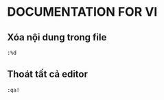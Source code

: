 # DOCUMENTATION FOR VI

## Xóa nội dung trong file

```bash
:%d
```

## Thoát tất cả editor

```bash
:qa!
```